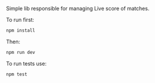 Simple lib responsible for managing Live score of matches.

To run first:
```bash
npm install
```

Then: 
```bash
npm run dev
```

To run tests use:
```bash
npm test
```
